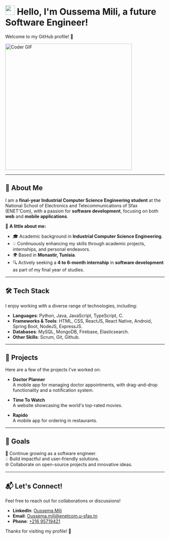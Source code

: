 # <img src="https://user-images.githubusercontent.com/42378118/110234147-e3259600-7f4e-11eb-95be-0c4047144dea.gif" width="30"> Hello, I'm Oussema Mili, a future Software Engineer!  

Welcome to my GitHub profile! 🎉  

<img src="https://media.giphy.com/media/SWoSkN6DxTszqIKEqv/giphy.gif" alt="Coder GIF" width="400">

---

## 🚀 About Me  

I am a **final-year Industrial Computer Science Engineering student** at the National School of Electronics and Telecommunications of Sfax (ENET'Com), with a passion for **software development**, focusing on both **web** and **mobile applications**.  

🌟 **A little about me:**  
- 🎓 Academic background in **Industrial Computer Science Engineering**.  
- 💡 Continuously enhancing my skills through academic projects, internships, and personal endeavors.  
- 🌍 Based in **Monastir, Tunisia**.  
- 🔍 Actively seeking a **4 to 6-month internship** in **software development** as part of my final year of studies.  

---

## 🛠️ Tech Stack  

I enjoy working with a diverse range of technologies, including:  

- **Languages**: Python, Java, JavaScript, TypeScript, C.  
- **Frameworks & Tools**: HTML, CSS, ReactJS, React Native, Android, Spring Boot, NodeJS, ExpressJS. 
- **Databases**: MySQL, MongoDB, Firebase, Elasticsearch.
- **Other Skills**: Scrum, Git, Github.

---

## 🌟 Projects  
Here are a few of the projects I've worked on:  

- **Doctor Planner**  
  A mobile app for managing doctor appointments, with drag-and-drop functionality and a notification system.

- **Time To Watch**  
  A website showcasing the world's top-rated movies.  

- **Rapido**  
  A mobile app for ordering in restaurants.

---

## 🎯 Goals  

🚀 Continue growing as a software engineer.  
💡 Build impactful and user-friendly solutions.  
🌐 Collaborate on open-source projects and innovative ideas.  

---

## 📬 Let's Connect!  

Feel free to reach out for collaborations or discussions!  

- **LinkedIn**: [Oussema Mili](https://www.linkedin.com/in/oussema-mili-848a53251/)  
- **Email**: [Oussema.mili@enetcom.u-sfax.tn](mailto:Oussema.mili@enetcom.u-sfax.tn)  
- **Phone**: [+216 95719421](tel:+21695719421)  
 

Thanks for visiting my profile! 🌟  

